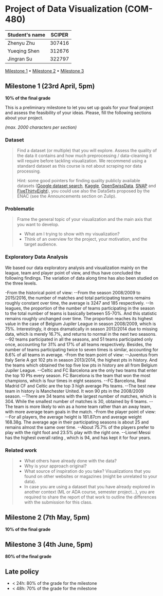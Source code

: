 # Project of Data Visualization (COM-480)

| Student's name | SCIPER |
| -------------- | ------ |
| Zhenyu Zhu| 307416 |
| Yueqing Shen| 312676 |
| Jingran Su| 322797 |

[Milestone 1](#milestone-1) • [Milestone 2](#milestone-2) • [Milestone 3](#milestone-3)

## Milestone 1 (23rd April, 5pm)

**10% of the final grade**

This is a preliminary milestone to let you set up goals for your final project and assess the feasibility of your ideas.
Please, fill the following sections about your project.

*(max. 2000 characters per section)*

### Dataset

> Find a dataset (or multiple) that you will explore. Assess the quality of the data it contains and how much preprocessing / data-cleaning it will require before tackling visualization. We recommend using a standard dataset as this course is not about scraping nor data processing.
>
> Hint: some good pointers for finding quality publicly available datasets ([Google dataset search](https://datasetsearch.research.google.com/), [Kaggle](https://www.kaggle.com/datasets), [OpenSwissData](https://opendata.swiss/en/), [SNAP](https://snap.stanford.edu/data/) and [FiveThirtyEight](https://data.fivethirtyeight.com/)), you could use also the DataSets proposed by the ENAC (see the Announcements section on Zulip).

### Problematic

> Frame the general topic of your visualization and the main axis that you want to develop.
> - What am I trying to show with my visualization?
> - Think of an overview for the project, your motivation, and the target audience.

### Exploratory Data Analysis

We based our data exploratory analysis and visualization mainly on the league, team and player point of view, and thus have concluded the following findings. The variation of data along time has also been studied on the three levels.

-From the historical point of view:
--From the season 2008/2009 to 2015/2016, the number of matches and total participating teams remains roughly constant over time, the average is 3247 and 185 respectively.
--In leagues, the proportion of the number of teams participating in the season to the total number of teams is basically between 55-70%. And this statistic remains roughly unchanged over time. The proportion reaches its highest value in the case of Belgium Jupiler League in season 2008/2009, which is 75%. Interestingly, it drops dramatically in season 2013/2014 due to missing data, which is merely 16.7%, and returns to normal in the next two seasons.
--92 teams participated in all the seasons, and 51 teams participated only once, accounting for 31% and 17% of all teams respectively. Besides, the number of teams participating twice to seven times is similar, accounting for 8.6% of all teams in average.
-From the team point of view:
--Juventus from Italy Serie A got 102 pts in season 2013/2014, the highest pts in history. And the teams which obtained the top five low pts in history are all from Belgium Jupiler League.
--Celtic and FC Barcelona are the only two teams that enter the top 10 Pts every season. FC Barcelona is the team that won the most champions, which is four times in eight seasons. 
--FC Barcelona, Real Madrid CF and Celtic are the top 3 high average Pts teams.
--The best new team in history is Manchester United. It won 90 pts in the 2008/2009 season.
--There are 34 teams with the largest number of matches, which is 304. While the smallest number of matches is 30, obtained by 6 teams.
--The team is more likely to win as a home team rather than an away team, with more average team goals in the match.
-From the player point of view:
--For all players, the average height is 181.87cm and average weight 168.38g. The average age in their participating seasons is about 25 and remains almost the same over time.
--About 75.7% of the players prefer to play with the right foot and 23.5% play with the right one.
--Lionel Messi has the highest overall rating , which is 94, and has kept it for four years.

### Related work


> - What others have already done with the data?
> - Why is your approach original?
> - What source of inspiration do you take? Visualizations that you found on other websites or magazines (might be unrelated to your data).
> - In case you are using a dataset that you have already explored in another context (ML or ADA course, semester project...), you are required to share the report of that work to outline the differences with the submission for this class.

## Milestone 2 (7th May, 5pm)

**10% of the final grade**


## Milestone 3 (4th June, 5pm)

**80% of the final grade**


## Late policy

- < 24h: 80% of the grade for the milestone
- < 48h: 70% of the grade for the milestone

